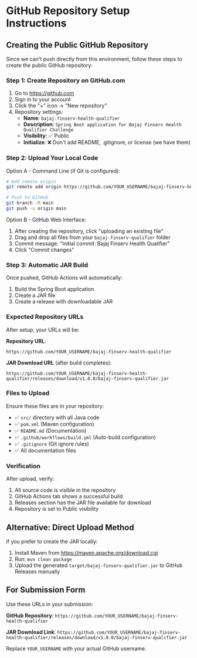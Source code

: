 # GitHub Repository Setup Instructions

## Creating the Public GitHub Repository

Since we can't push directly from this environment, follow these steps to create the public GitHub repository:

### Step 1: Create Repository on GitHub.com

1. Go to https://github.com
2. Sign in to your account
3. Click the "+" icon → "New repository"
4. Repository settings:
   - **Name**: `bajaj-finserv-health-qualifier`
   - **Description**: `Spring Boot application for Bajaj Finserv Health Qualifier Challenge`
   - **Visibility**: ✅ Public
   - **Initialize**: ❌ Don't add README, .gitignore, or license (we have them)

### Step 2: Upload Your Local Code

Option A - Command Line (if Git is configured):
```bash
# Add remote origin
git remote add origin https://github.com/YOUR_USERNAME/bajaj-finserv-health-qualifier.git

# Push to GitHub
git branch -M main
git push -u origin main
```

Option B - GitHub Web Interface:
1. After creating the repository, click "uploading an existing file"
2. Drag and drop all files from your `bajaj-finserv-qualifier` folder
3. Commit message: "Initial commit: Bajaj Finserv Health Qualifier"
4. Click "Commit changes"

### Step 3: Automatic JAR Build

Once pushed, GitHub Actions will automatically:
1. Build the Spring Boot application
2. Create a JAR file
3. Create a release with downloadable JAR

### Expected Repository URLs

After setup, your URLs will be:

**Repository URL**: 
```
https://github.com/YOUR_USERNAME/bajaj-finserv-health-qualifier
```

**JAR Download URL** (after build completes):
```
https://github.com/YOUR_USERNAME/bajaj-finserv-health-qualifier/releases/download/v1.0.0/bajaj-finserv-qualifier.jar
```

### Files to Upload

Ensure these files are in your repository:
- ✅ `src/` directory with all Java code
- ✅ `pom.xml` (Maven configuration)
- ✅ `README.md` (Documentation)
- ✅ `.github/workflows/build.yml` (Auto-build configuration)
- ✅ `.gitignore` (Git ignore rules)
- ✅ All documentation files

### Verification

After upload, verify:
1. All source code is visible in the repository
2. GitHub Actions tab shows a successful build
3. Releases section has the JAR file available for download
4. Repository is set to Public visibility

## Alternative: Direct Upload Method

If you prefer to create the JAR locally:

1. Install Maven from https://maven.apache.org/download.cgi
2. Run: `mvn clean package`
3. Upload the generated `target/bajaj-finserv-qualifier.jar` to GitHub Releases manually

## For Submission Form

Use these URLs in your submission:

**GitHub Repository**: `https://github.com/YOUR_USERNAME/bajaj-finserv-health-qualifier`

**JAR Download Link**: `https://github.com/YOUR_USERNAME/bajaj-finserv-health-qualifier/releases/download/v1.0.0/bajaj-finserv-qualifier.jar`

Replace `YOUR_USERNAME` with your actual GitHub username.
